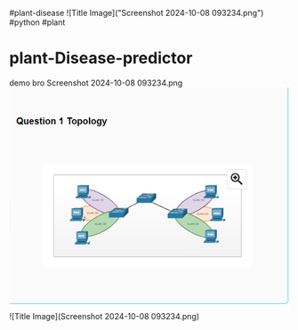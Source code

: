 #plant-disease
![Title Image]("Screenshot 2024-10-08 093234.png")
#python
#plant
# plant-Disease-predictor
demo bro
Screenshot 2024-10-08 093234.png
<img src="Screenshot 2024-10-08 093234.png" alt="Image description" width="800">
![Title Image](Screenshot 2024-10-08 093234.png)
